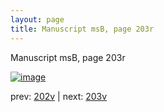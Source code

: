 ```yaml
---
layout: page
title: Manuscript msB, page 203r
---
```


Manuscript msB, page 203r

[![image](http://www.homermultitext.org/iipsrv?OBJ=IIP,1.0&FIF=/project/homer/pyramidal/deepzoom/hmt/vbbifolio/pending/vb_202v_203r.tif&WID=100&CVT=JPEG)](http://www.homermultitext.org/ict2/?urn=urn:cite2:hmt:vbbifolio.pending:vb_202v_203r)

prev:  [202v](../202v) | next:  [203v](../203v)

